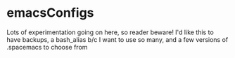 # emacsConfigs

Lots of experimentation going on here, so reader beware!
I'd like this to have backups, a bash_alias b/c I want to use so many, and a few versions of .spacemacs to choose from
